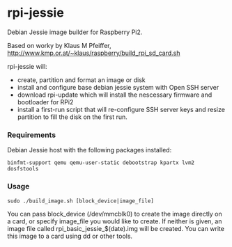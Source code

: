 # rpi-jessie

Debian Jessie image builder for Raspberry Pi2.

Based on worky by Klaus M Pfeiffer, http://www.kmp.or.at/~klaus/raspberry/build_rpi_sd_card.sh

rpi-jessie will:
  - create, partition and format an image or disk
  - install and configure base debian jessie system with Open SSH server
  - download rpi-update which will install the nescessary firmware and bootloader for RPi2
  - install a first-run script that will re-configure SSH server keys and resize partition to fill the disk on the first run.

### Requirements

Debian Jessie host with the following packages installed:

```binfmt-support qemu qemu-user-static debootstrap kpartx lvm2 dosfstools```

### Usage

```sudo ./build_image.sh [block_device|image_file]```

You can pass block_device (/dev/mmcblk0) to create the image directly on a card, or specify image_file you would like to create. If neither is given, an image file called rpi_basic_jessie_$(date).img will be created. You can write this image to a card using dd or other tools.
